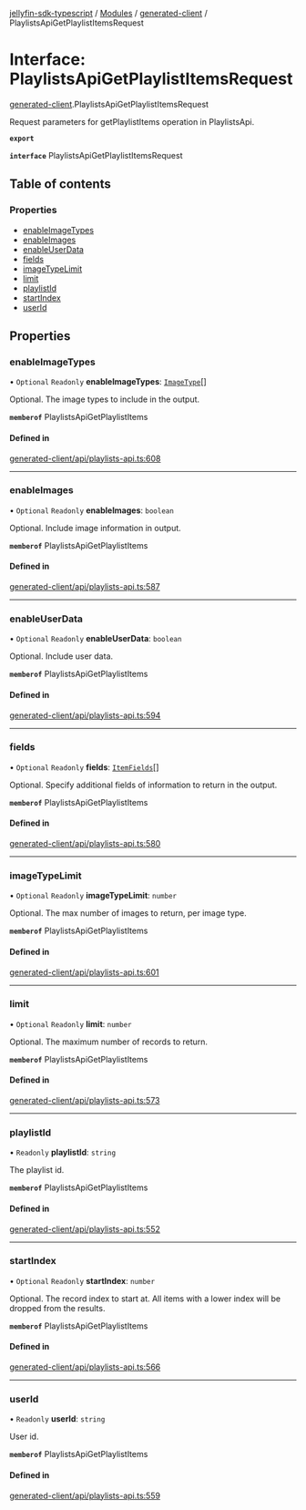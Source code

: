 [jellyfin-sdk-typescript](../README.md) / [Modules](../modules.md) / [generated-client](../modules/generated_client.md) / PlaylistsApiGetPlaylistItemsRequest

# Interface: PlaylistsApiGetPlaylistItemsRequest

[generated-client](../modules/generated_client.md).PlaylistsApiGetPlaylistItemsRequest

Request parameters for getPlaylistItems operation in PlaylistsApi.

**`export`**

**`interface`** PlaylistsApiGetPlaylistItemsRequest

## Table of contents

### Properties

- [enableImageTypes](generated_client.PlaylistsApiGetPlaylistItemsRequest.md#enableimagetypes)
- [enableImages](generated_client.PlaylistsApiGetPlaylistItemsRequest.md#enableimages)
- [enableUserData](generated_client.PlaylistsApiGetPlaylistItemsRequest.md#enableuserdata)
- [fields](generated_client.PlaylistsApiGetPlaylistItemsRequest.md#fields)
- [imageTypeLimit](generated_client.PlaylistsApiGetPlaylistItemsRequest.md#imagetypelimit)
- [limit](generated_client.PlaylistsApiGetPlaylistItemsRequest.md#limit)
- [playlistId](generated_client.PlaylistsApiGetPlaylistItemsRequest.md#playlistid)
- [startIndex](generated_client.PlaylistsApiGetPlaylistItemsRequest.md#startindex)
- [userId](generated_client.PlaylistsApiGetPlaylistItemsRequest.md#userid)

## Properties

### enableImageTypes

• `Optional` `Readonly` **enableImageTypes**: [`ImageType`](../enums/generated_client.ImageType.md)[]

Optional. The image types to include in the output.

**`memberof`** PlaylistsApiGetPlaylistItems

#### Defined in

[generated-client/api/playlists-api.ts:608](https://github.com/thornbill/jellyfin-sdk-typescript/blob/c0c5b18/src/generated-client/api/playlists-api.ts#L608)

___

### enableImages

• `Optional` `Readonly` **enableImages**: `boolean`

Optional. Include image information in output.

**`memberof`** PlaylistsApiGetPlaylistItems

#### Defined in

[generated-client/api/playlists-api.ts:587](https://github.com/thornbill/jellyfin-sdk-typescript/blob/c0c5b18/src/generated-client/api/playlists-api.ts#L587)

___

### enableUserData

• `Optional` `Readonly` **enableUserData**: `boolean`

Optional. Include user data.

**`memberof`** PlaylistsApiGetPlaylistItems

#### Defined in

[generated-client/api/playlists-api.ts:594](https://github.com/thornbill/jellyfin-sdk-typescript/blob/c0c5b18/src/generated-client/api/playlists-api.ts#L594)

___

### fields

• `Optional` `Readonly` **fields**: [`ItemFields`](../enums/generated_client.ItemFields.md)[]

Optional. Specify additional fields of information to return in the output.

**`memberof`** PlaylistsApiGetPlaylistItems

#### Defined in

[generated-client/api/playlists-api.ts:580](https://github.com/thornbill/jellyfin-sdk-typescript/blob/c0c5b18/src/generated-client/api/playlists-api.ts#L580)

___

### imageTypeLimit

• `Optional` `Readonly` **imageTypeLimit**: `number`

Optional. The max number of images to return, per image type.

**`memberof`** PlaylistsApiGetPlaylistItems

#### Defined in

[generated-client/api/playlists-api.ts:601](https://github.com/thornbill/jellyfin-sdk-typescript/blob/c0c5b18/src/generated-client/api/playlists-api.ts#L601)

___

### limit

• `Optional` `Readonly` **limit**: `number`

Optional. The maximum number of records to return.

**`memberof`** PlaylistsApiGetPlaylistItems

#### Defined in

[generated-client/api/playlists-api.ts:573](https://github.com/thornbill/jellyfin-sdk-typescript/blob/c0c5b18/src/generated-client/api/playlists-api.ts#L573)

___

### playlistId

• `Readonly` **playlistId**: `string`

The playlist id.

**`memberof`** PlaylistsApiGetPlaylistItems

#### Defined in

[generated-client/api/playlists-api.ts:552](https://github.com/thornbill/jellyfin-sdk-typescript/blob/c0c5b18/src/generated-client/api/playlists-api.ts#L552)

___

### startIndex

• `Optional` `Readonly` **startIndex**: `number`

Optional. The record index to start at. All items with a lower index will be dropped from the results.

**`memberof`** PlaylistsApiGetPlaylistItems

#### Defined in

[generated-client/api/playlists-api.ts:566](https://github.com/thornbill/jellyfin-sdk-typescript/blob/c0c5b18/src/generated-client/api/playlists-api.ts#L566)

___

### userId

• `Readonly` **userId**: `string`

User id.

**`memberof`** PlaylistsApiGetPlaylistItems

#### Defined in

[generated-client/api/playlists-api.ts:559](https://github.com/thornbill/jellyfin-sdk-typescript/blob/c0c5b18/src/generated-client/api/playlists-api.ts#L559)
